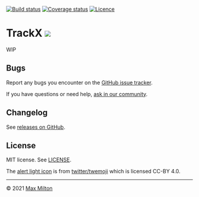 [![Build status](https://img.shields.io/github/workflow/status/maxmilton/trackx/ci)](https://github.com/maxmilton/trackx/actions)
[![Coverage status](https://img.shields.io/codeclimate/coverage/maxmilton/trackx)](https://codeclimate.com/github/maxmilton/trackx)
[![Licence](https://img.shields.io/github/license/maxmilton/trackx.svg)](https://github.com/maxmilton/trackx/blob/master/LICENSE)

# TrackX ![](./packages/trackx-dash/static/favicon-32x32.png)

WIP

<!--
> ![Status](https://img.shields.io/badge/status-alpha-red) Warning: This is alpha software. Test thoroughly before using in production! Please report any bugs you find! Before version `1.0.0` there may be backwards incompatible changes.

Simple JavaScript exception tracking with a real-time monitoring dashboard.

**Features:**

- Lightweight but feature rich clients; [![NPM version](https://img.shields.io/npm/v/trackx.svg)](https://www.npmjs.com/package/trackx) default: [![NPM bundle size (minified + gzip)](https://img.shields.io/bundlephobia/minzip/trackx.svg)](https://bundlephobia.com/result?p=trackx)
- Web browser, Node.js, Deno, and non-browser JS environment support
- Error stack trace analysis
- Smart grouping of similar events into issues
- Simple SQLite database backend

## Considerations

- Because of the SQLite backing store, this solution may not be ideal for situations where you expect to be receiving a massive volume of events (e.g. over 1M per day). For massive websites/apps you're likely better off going with a proven solution like Sentry, however, for the other 98% of sites TrackX is a viable choice.
  - XXX: Explain SQLite write concurrency/performance.
- If you need in-depth reporting and broad data capture, use Sentry instead.
- TODO: Write up a comparison between error tracking solutions and when it's most beneficial to use each e.g., Firebase Crashalytics for mobile apps since it's free and actually a great product

## Getting started

<https://docs.trackx.app/#/introduction.md>

<https://docs.trackx.app/#/getting-started/installation.md>

TODO: Write me:

- client CDN script
- client in build
- node client
- running a private instance
  - how auth works and how to create users

## Browser and Node.js support

<https://docs.trackx.app/#/guides/tracking-errors.md#browser-supoprt>

- TODO: Write me after doing browser testing!
- TODO: Test and note Web Worker support (should work as expected already but probably does need to be initialised in each worker or other isolated context)
- Node.js Support
  - `v8.9.0` and above tested, but the node client may work in older versions too
  - Deno support is in the works (use modern client)
-->

## Bugs

Report any bugs you encounter on the [GitHub issue tracker](https://github.com/maxmilton/trackx/issues).

If you have questions or need help, [ask in our community](https://github.com/maxmilton/trackx/discussions).

## Changelog

See [releases on GitHub](https://github.com/maxmilton/trackx/releases).

## License

MIT license. See [LICENSE](https://github.com/maxmilton/trackx/blob/master/LICENSE).

The [alert light icon](https://github.com/twitter/twemoji/blob/master/assets/svg/1f6a8.svg) is from [twitter/twemoji](https://github.com/twitter/twemoji) which is licensed CC-BY 4.0.

---

© 2021 [Max Milton](https://maxmilton.com)
